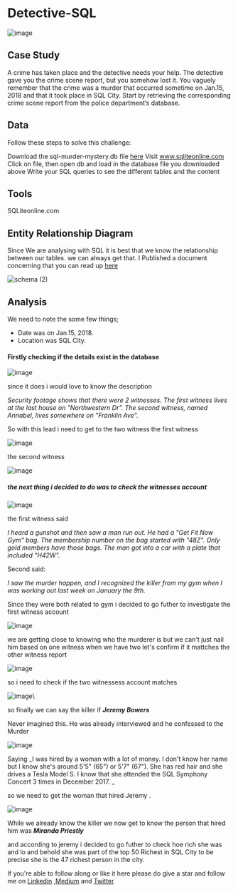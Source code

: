 # Detective-SQL
![image](https://github.com/iamasprout/Detective-SQL/assets/114030254/2dfae36d-7c59-4fd4-af1e-85e043108181)
## Case Study
A crime has taken place and the detective needs your help. The detective gave you the crime scene report, but you somehow lost it. You vaguely remember that the crime was a murder that occurred sometime on Jan.15, 2018 and that it took place in SQL City. Start by retrieving the corresponding crime scene report from the police department’s database.
## Data
Follow these steps to solve this challenge:

Download the sql-murder-mystery.db file [here](https://drive.google.com/drive/folders/1SLlSSzIqhu9m4p8HmoJYjn5X_GTYdDsf?usp=share_link)
Visit www.sqliteonline.com
Click on file, then open db and load in the database file you downloaded above
Write your SQL queries to see the different tables and the content
## Tools
SQLiteonline.com
## Entity Relationship Diagram
Since We are analysing with SQL it is best that we know the relationship between our tables.
we can always get that. I Published  a document concerning that you can read up [here](https://medium.com/@olumayowaoyeyinka/how-to-generate-an-er-diagram-for-a-database-in-mysql-workbench-658c077bfef0)

![schema (2)](https://github.com/iamasprout/Detective-SQL/assets/114030254/e12f0dd1-bf7a-4e8e-bf6a-7bd733634600)

## Analysis
We need to note the some few things;
* Date was on Jan.15, 2018.
* Location was SQL City. 
#### Firstly checking if the details exist in the database
![image](https://github.com/iamasprout/Detective-SQL/assets/114030254/4aba20a1-cdd0-47e8-b70d-757b079adaf9)

since it does i would love to know the description

_Security footage shows that there were 2 witnesses. The first witness lives at the last house on "Northwestern Dr". The second witness, named Annabel, lives somewhere on "Franklin Ave"._

So with this lead i need to get to the two witness 
the first witness

![image](https://github.com/iamasprout/Detective-SQL/assets/114030254/8c400d74-be65-45e0-9de0-dc99a7b440e5)

the second witness 

![image](https://github.com/iamasprout/Detective-SQL/assets/114030254/087c6174-4bd3-4a94-93f5-a1eacf0392b7)

##### the next thing i decided to do was to check the witnesses account

![image](https://github.com/iamasprout/Detective-SQL/assets/114030254/552c51ac-07cd-4550-87a7-489fad21d543)

the first witness said

_I heard a gunshot and then saw a man run out. He had a "Get Fit Now Gym" bag. The membership number on the bag started with "48Z". Only gold members have those bags. The man got into a car with a plate that included "H42W"._

Second said:

_I saw the murder happen, and I recognized the killer from my gym when I was working out last week on January the 9th._

Since they were both related to gym i decided to go futher to investigate the first witness account

![image](https://github.com/iamasprout/Detective-SQL/assets/114030254/4bfcd573-bbb6-4f45-9649-3bc40bab1605)

we are getting close to knowing who the murderer is but we can't just nail him based on one witness when we have two let's confirm if it mattches the other witness report

![image](https://github.com/iamasprout/Detective-SQL/assets/114030254/e448bee4-97be-486c-8edf-b751e36f62b7)

so i need to check if the two witnessess account matches

![image](https://github.com/iamasprout/Detective-SQL/assets/114030254/26266399-b48a-4e1a-b16a-4bba22acb63f)\

so finally we can say the killer if _**Jeremy Bowers**_

Never imagined this. He was already interviewed and he confessed to the Murder

![image](https://github.com/iamasprout/Detective-SQL/assets/114030254/51e899da-03b4-438c-895c-a673de0bee6c)

Saying 
_I was hired by a woman with a lot of money. I don't know her name but I know she's around 5'5" (65") or 5'7" (67"). She has red hair and she drives a Tesla Model S. I know that she attended the SQL Symphony Concert 3 times in December 2017.
_

so we need to get the woman that hired Jeremy .

![image](https://github.com/iamasprout/Detective-SQL/assets/114030254/b0b38f6e-da4b-418c-899d-18bd86036da8)

While we already know the killer we now get to know the person that hired him was _**Miranda Priestly**_

and according to jeremy i decided to go futher to check hoe rich she was and lo and behold she was part of the top 50 Richest in SQL City to be precise she is the 47 richest person in the city.

If you're able to follow along or like it here please do give a star and follow me on [Linkedin](https://www.linkedin.com/in/olumayowa-oyeyinka-33ba29272/) ,[Medium](https://medium.com/@olumayowaoyeyinka) and [Twitter](https://twitter.com/oyeyinka_mayowa?t=6mlZ2rG0oDKErJW5LgNzHQ&s=09)












